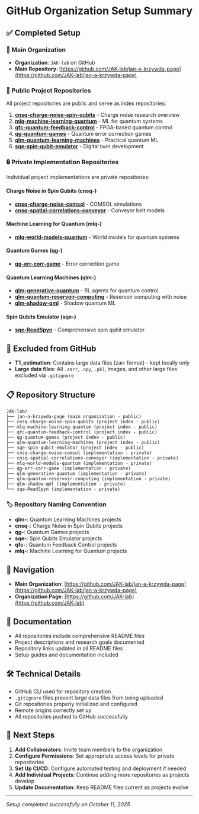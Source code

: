 # GitHub Organization Setup Summary

## ✅ Completed Setup

### 🏢 Main Organization
- **Organization**: `JAK-lab` on GitHub
- **Main Repository**: [https://github.com/JAK-lab/jan-a-krzywda-page](https://github.com/JAK-lab/jan-a-krzywda-page)

### 📁 Public Project Repositories
All project repositories are public and serve as index repositories:

1. **[cnsq-charge-noise-spin-qubits](https://github.com/JAK-lab/cnsq-charge-noise-spin-qubits)** - Charge noise research overview
2. **[mlq-machine-learning-quantum](https://github.com/JAK-lab/mlq-machine-learning-quantum)** - ML for quantum systems
3. **[qfc-quantum-feedback-control](https://github.com/JAK-lab/qfc-quantum-feedback-control)** - FPGA-based quantum control
4. **[qg-quantum-games](https://github.com/JAK-lab/qg-quantum-games)** - Quantum error correction games
5. **[qlm-quantum-learning-machines](https://github.com/JAK-lab/qlm-quantum-learning-machines)** - Practical quantum ML
6. **[sqe-spin-qubit-emulator](https://github.com/JAK-lab/sqe-spin-qubit-emulator)** - Digital twin development

### 🔒 Private Implementation Repositories
Individual project implementations are private repositories:

#### Charge Noise in Spin Qubits (cnsq-)
- **[cnsq-charge-noise-comsol](https://github.com/JAK-lab/cnsq-charge-noise-comsol)** - COMSOL simulations
- **[cnsq-spatial-correlations-conveyor](https://github.com/JAK-lab/cnsq-spatial-correlations-conveyor)** - Conveyor belt models

#### Machine Learning for Quantum (mlq-)
- **[mlq-world-models-quantum](https://github.com/JAK-lab/mlq-world-models-quantum)** - World models for quantum systems

#### Quantum Games (qg-)
- **[qg-err-corr-game](https://github.com/JAK-lab/qg-err-corr-game)** - Error correction game

#### Quantum Learning Machines (qlm-)
- **[qlm-generative-quantum](https://github.com/JAK-lab/qlm-generative-quantum)** - RL agents for quantum control
- **[qlm-quantum-reservoir-computing](https://github.com/JAK-lab/qlm-quantum-reservoir-computing)** - Reservoir computing with noise
- **[qlm-shadow-qml](https://github.com/JAK-lab/qlm-shadow-qml)** - Shadow quantum ML

#### Spin Qubits Emulator (sqe-)
- **[sqe-ReadSpyn](https://github.com/JAK-lab/sqe-ReadSpyn)** - Comprehensive spin qubit emulator

## 🚫 Excluded from GitHub
- **T1_estimation**: Contains large data files (zarr format) - kept locally only
- **Large data files**: All `.zarr`, `.npy`, `.pkl`, images, and other large files excluded via `.gitignore`

## 📋 Repository Structure
```
JAK-lab/
├── jan-a-krzywda-page (main organization - public)
├── cnsq-charge-noise-spin-qubits (project index - public)
├── mlq-machine-learning-quantum (project index - public)
├── qfc-quantum-feedback-control (project index - public)
├── qg-quantum-games (project index - public)
├── qlm-quantum-learning-machines (project index - public)
├── sqe-spin-qubit-emulator (project index - public)
├── cnsq-charge-noise-comsol (implementation - private)
├── cnsq-spatial-correlations-conveyor (implementation - private)
├── mlq-world-models-quantum (implementation - private)
├── qg-err-corr-game (implementation - private)
├── qlm-generative-quantum (implementation - private)
├── qlm-quantum-reservoir-computing (implementation - private)
├── qlm-shadow-qml (implementation - private)
└── sqe-ReadSpyn (implementation - private)
```

### 🏷️ Repository Naming Convention
- **qlm-**: Quantum Learning Machines projects
- **cnsq-**: Charge Noise in Spin Qubits projects  
- **qg-**: Quantum Games projects
- **sqe-**: Spin Qubits Emulator projects
- **qfc-**: Quantum Feedback Control projects
- **mlq-**: Machine Learning for Quantum projects

## 🔗 Navigation
- **Main Organization**: [https://github.com/JAK-lab/jan-a-krzywda-page](https://github.com/JAK-lab/jan-a-krzywda-page)
- **Organization Page**: [https://github.com/JAK-lab](https://github.com/JAK-lab)

## 📝 Documentation
- All repositories include comprehensive README files
- Project descriptions and research goals documented
- Repository links updated in all README files
- Setup guides and documentation included

## 🛠️ Technical Details
- GitHub CLI used for repository creation
- `.gitignore` files prevent large data files from being uploaded
- Git repositories properly initialized and configured
- Remote origins correctly set up
- All repositories pushed to GitHub successfully

## 🎯 Next Steps
1. **Add Collaborators**: Invite team members to the organization
2. **Configure Permissions**: Set appropriate access levels for private repositories
3. **Set Up CI/CD**: Configure automated testing and deployment if needed
4. **Add Individual Projects**: Continue adding more repositories as projects develop
5. **Update Documentation**: Keep README files current as projects evolve

---

*Setup completed successfully on October 11, 2025*

